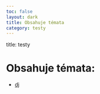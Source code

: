 ```yaml
---
toc: false
layout: dark
title: Obsahuje témata  
category: testy 
---
```

title: testy 

# Obsahuje témata: 

* [dj](dj) 
